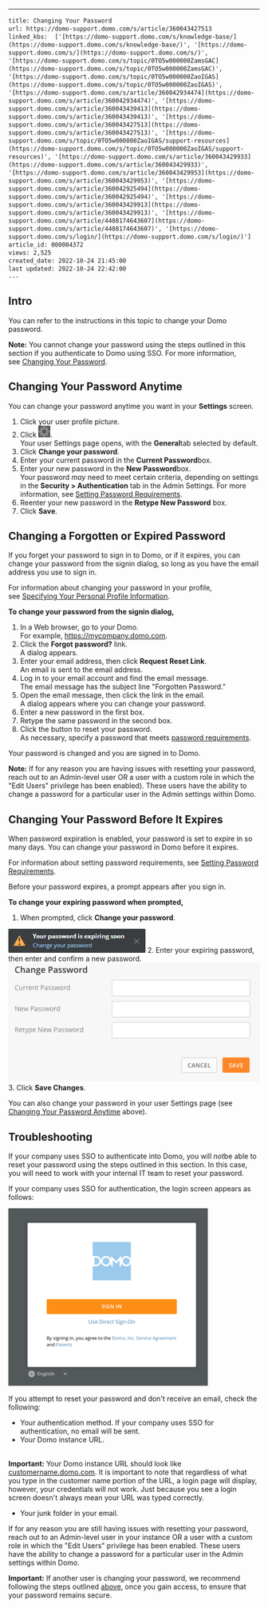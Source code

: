 ---
    title: Changing Your Password
    url: https://domo-support.domo.com/s/article/360043427513
    linked_kbs:  ['[https://domo-support.domo.com/s/knowledge-base/](https://domo-support.domo.com/s/knowledge-base/)', '[https://domo-support.domo.com/s/](https://domo-support.domo.com/s/)', '[https://domo-support.domo.com/s/topic/0TO5w000000ZamsGAC](https://domo-support.domo.com/s/topic/0TO5w000000ZamsGAC)', '[https://domo-support.domo.com/s/topic/0TO5w000000ZaoIGAS](https://domo-support.domo.com/s/topic/0TO5w000000ZaoIGAS)', '[https://domo-support.domo.com/s/article/360042934474](https://domo-support.domo.com/s/article/360042934474)', '[https://domo-support.domo.com/s/article/360043439413](https://domo-support.domo.com/s/article/360043439413)', '[https://domo-support.domo.com/s/article/360043427513](https://domo-support.domo.com/s/article/360043427513)', '[https://domo-support.domo.com/s/topic/0TO5w000000ZaoIGAS/support-resources](https://domo-support.domo.com/s/topic/0TO5w000000ZaoIGAS/support-resources)', '[https://domo-support.domo.com/s/article/360043429933](https://domo-support.domo.com/s/article/360043429933)', '[https://domo-support.domo.com/s/article/360043429953](https://domo-support.domo.com/s/article/360043429953)', '[https://domo-support.domo.com/s/article/360042925494](https://domo-support.domo.com/s/article/360042925494)', '[https://domo-support.domo.com/s/article/360043429913](https://domo-support.domo.com/s/article/360043429913)', '[https://domo-support.domo.com/s/article/4408174643607](https://domo-support.domo.com/s/article/4408174643607)', '[https://domo-support.domo.com/s/login/](https://domo-support.domo.com/s/login/)']
    article_id: 000004372
    views: 2,525
    created_date: 2022-10-24 21:45:00
    last updated: 2022-10-24 22:42:00
    ---



Intro
-----


You can refer to the instructions in this topic to change your Domo password.




 


**Note:** You cannot change your password using the steps outlined in this section if you authenticate to Domo using SSO. For more information, see [Changing Your Password](#h_ce8391c5-a220-45f5-9048-00863a0a1c4f "Changing Your Password").



Changing Your Password Anytime
------------------------------


You can change your password anytime you want in your **Settings** screen.


1. Click your user profile picture.
2. Click ![settings_menu_icon.png](settings_menu_icon.png).  
 Your user Settings page opens, with the **General**tab selected by default.
3. Click **Change your password**.
4. Enter your current password in the **Current Password**box.
5. Enter your new password in the **New Password**box.  
 Your password *may* need to meet certain criteria, depending on settings in the **Security > Authentication** tab in the Admin Settings. For more information, see [Setting Password Requirements](/s/article/360042934474 "Setting Password Requirements").
6. Reenter your new password in the **Retype New Password** box.
7. Click **Save**.


Changing a Forgotten or Expired Password
----------------------------------------


If you forget your password to sign in to Domo, or if it expires, you can change your password from the signin dialog, so long as you have the email address you use to sign in.


For information about changing your password in your profile, see [Specifying Your Personal Profile Information](/s/article/360043439413 "Specifying Your Personal Profile Information").


**To change your password from the signin dialog,**


1. In a Web browser, go to your Domo.  
 For example, <https://mycompany.domo.com>.
2. Click the **Forgot password?** link.  
 A dialog appears.
3. Enter your email address, then click **Request Reset Link**.  
 An email is sent to the email address.
4. Log in to your email account and find the email message.  
 The email message has the subject line "Forgotten Password."
5. Open the email message, then click the link in the email.  
 A dialog appears where you can change your password.
6. Enter a new password in the first box.
7. Retype the same password in the second box.
8. Click the button to reset your password.  
 As necessary, specify a password that meets [password requirements](/s/article/360042934474 "Setting Password Requirements").


Your password is changed and you are signed in to Domo.




 

**Note:** If for any reason you are having issues with resetting your password, reach out to an Admin-level user OR a user with a custom role in which the "Edit Users" privilege has been enabled). These users have the ability to change a password for a particular user in the Admin settings within Domo.



Changing Your Password Before It Expires
----------------------------------------


When password expiration is enabled, your password is set to expire in so many days. You can change your password in Domo before it expires.


For information about setting password requirements, see [Setting Password Requirements](/s/article/360042934474 "Setting Password Requirements").


Before your password expires, a prompt appears after you sign in.


**To change your expiring password when prompted,**


1. When prompted, click **Change your password**.  
   
![passwordexpire_prompt.png](passwordexpire_prompt.png)
2. Enter your expiring password, then enter and confirm a new password.  
![Screen_Shot_2020-04-23_at_11.30.59_AM.png](Screen_Shot_2020-04-23_at_11.30.59_AM.png)
3. Click **Save Changes**.


You can also change your password in your user Settings page (see [Changing Your Password Anytime](#h_8a0b1b7d-ea2c-471f-985e-06f34a41b9a0 "Changing Your Password") above).


Troubleshooting
---------------


If your company uses SSO to authenticate into Domo, you will *not*be able to reset your password using the steps outlined in this section. In this case, you will need to work with your internal IT team to reset your password. 


If your company uses SSO for authentication, the login screen appears as follows:


![sso_login.png](sso_login.png)


If you attempt to reset your password and don't receive an email, check the following:


* Your authentication method. If your company uses SSO for authentication, no email will be sent.
* Your Domo instance URL.   
  




 

**Important:** Your Domo instance URL should look like [customername.domo.com](http://customername.domo.com). It is important to note that regardless of what you type in the customer name portion of the URL, a login page will display, however, your credentials will not work. Just because you see a login screen doesn't always mean your URL was typed correctly.
* Your junk folder in your email.


If for any reason you are still having issues with resetting your password, reach out to an Admin-level user in your instance OR a user with a custom role in which the "Edit Users" privilege has been enabled. These users have the ability to change a password for a particular user in the Admin settings within Domo.




 

**Important:** If another user is changing your password, we recommend following the steps outlined [above](#h_8a0b1b7d-ea2c-471f-985e-06f34a41b9a0 "Changing Your Password"), once you gain access, to ensure that your password remains secure.



 

